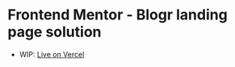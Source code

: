 # Frontend Mentor - Blogr landing page solution

- WIP: [Live on Vercel](https://your-live-site-url.com)